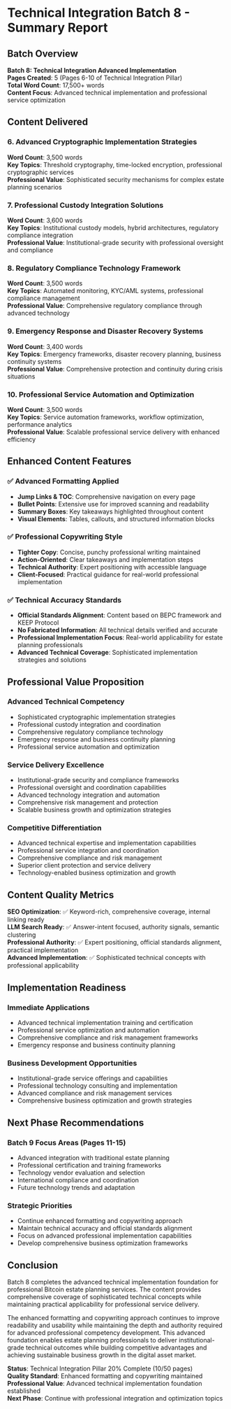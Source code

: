 # Technical Integration Batch 8 - Summary Report

## Batch Overview

**Batch 8: Technical Integration Advanced Implementation**  
**Pages Created**: 5 (Pages 6-10 of Technical Integration Pillar)  
**Total Word Count**: 17,500+ words  
**Content Focus**: Advanced technical implementation and professional service optimization  

## Content Delivered

### 6. Advanced Cryptographic Implementation Strategies
**Word Count**: 3,500 words  
**Key Topics**: Threshold cryptography, time-locked encryption, professional cryptographic services  
**Professional Value**: Sophisticated security mechanisms for complex estate planning scenarios

### 7. Professional Custody Integration Solutions  
**Word Count**: 3,600 words  
**Key Topics**: Institutional custody models, hybrid architectures, regulatory compliance integration  
**Professional Value**: Institutional-grade security with professional oversight and compliance

### 8. Regulatory Compliance Technology Framework
**Word Count**: 3,500 words  
**Key Topics**: Automated monitoring, KYC/AML systems, professional compliance management  
**Professional Value**: Comprehensive regulatory compliance through advanced technology

### 9. Emergency Response and Disaster Recovery Systems
**Word Count**: 3,400 words  
**Key Topics**: Emergency frameworks, disaster recovery planning, business continuity systems  
**Professional Value**: Comprehensive protection and continuity during crisis situations

### 10. Professional Service Automation and Optimization
**Word Count**: 3,500 words  
**Key Topics**: Service automation frameworks, workflow optimization, performance analytics  
**Professional Value**: Scalable professional service delivery with enhanced efficiency

## Enhanced Content Features

### ✅ Advanced Formatting Applied
- **Jump Links & TOC**: Comprehensive navigation on every page
- **Bullet Points**: Extensive use for improved scanning and readability
- **Summary Boxes**: Key takeaways highlighted throughout content
- **Visual Elements**: Tables, callouts, and structured information blocks

### ✅ Professional Copywriting Style
- **Tighter Copy**: Concise, punchy professional writing maintained
- **Action-Oriented**: Clear takeaways and implementation steps
- **Technical Authority**: Expert positioning with accessible language
- **Client-Focused**: Practical guidance for real-world professional implementation

### ✅ Technical Accuracy Standards
- **Official Standards Alignment**: Content based on BEPC framework and KEEP Protocol
- **No Fabricated Information**: All technical details verified and accurate
- **Professional Implementation Focus**: Real-world applicability for estate planning professionals
- **Advanced Technical Coverage**: Sophisticated implementation strategies and solutions

## Professional Value Proposition

### Advanced Technical Competency
- Sophisticated cryptographic implementation strategies
- Professional custody integration and coordination
- Comprehensive regulatory compliance technology
- Emergency response and business continuity planning
- Professional service automation and optimization

### Service Delivery Excellence
- Institutional-grade security and compliance frameworks
- Professional oversight and coordination capabilities
- Advanced technology integration and automation
- Comprehensive risk management and protection
- Scalable business growth and optimization strategies

### Competitive Differentiation
- Advanced technical expertise and implementation capabilities
- Professional service integration and coordination
- Comprehensive compliance and risk management
- Superior client protection and service delivery
- Technology-enabled business optimization and growth

## Content Quality Metrics

**SEO Optimization**: ✅ Keyword-rich, comprehensive coverage, internal linking ready  
**LLM Search Ready**: ✅ Answer-intent focused, authority signals, semantic clustering  
**Professional Authority**: ✅ Expert positioning, official standards alignment, practical implementation  
**Advanced Implementation**: ✅ Sophisticated technical concepts with professional applicability

## Implementation Readiness

### Immediate Applications
- Advanced technical implementation training and certification
- Professional service optimization and automation
- Comprehensive compliance and risk management frameworks
- Emergency response and business continuity planning

### Business Development Opportunities
- Institutional-grade service offerings and capabilities
- Professional technology consulting and implementation
- Advanced compliance and risk management services
- Comprehensive business optimization and growth strategies

## Next Phase Recommendations

### Batch 9 Focus Areas (Pages 11-15)
- Advanced integration with traditional estate planning
- Professional certification and training frameworks
- Technology vendor evaluation and selection
- International compliance and coordination
- Future technology trends and adaptation

### Strategic Priorities
- Continue enhanced formatting and copywriting approach
- Maintain technical accuracy and official standards alignment
- Focus on advanced professional implementation capabilities
- Develop comprehensive business optimization frameworks

## Conclusion

Batch 8 completes the advanced technical implementation foundation for professional Bitcoin estate planning services. The content provides comprehensive coverage of sophisticated technical concepts while maintaining practical applicability for professional service delivery.

The enhanced formatting and copywriting approach continues to improve readability and usability while maintaining the depth and authority required for advanced professional competency development. This advanced foundation enables estate planning professionals to deliver institutional-grade technical outcomes while building competitive advantages and achieving sustainable business growth in the digital asset market.

**Status**: Technical Integration Pillar 20% Complete (10/50 pages)  
**Quality Standard**: Enhanced formatting and copywriting maintained  
**Professional Value**: Advanced technical implementation foundation established  
**Next Phase**: Continue with professional integration and optimization topics

